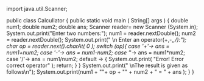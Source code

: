 import java.util.Scanner;

public class Calcullator {
    public static
    void main ( String[] args ) {
double num1;
double num2;
double ans;
        Scanner reader= new Scanner (System.in);
        System.out.print("Enter two numbers:");
        num1 = reader.nextDouble();
        num2 = reader.nextDouble();
        System.out.print(" \n Enter an operator(+,-,*,/):");
        char op = reader.next().charAt( 0 );
switch (op){
    case '+'-> ans = num1+num2;
    case '-'-> ans = num1-num2;
    case '*'-> ans = num1*num2;
    case '/'-> ans = num1/num2;
    default -> {
        System.out.print( "Error! Error correct operator" );
        return;
    }
}
        System.out.print(" \nThe result is given as follows\n");
        System.out.print(num1 + ""+ op + "" + num2 + " = " + ans );
    }
}
